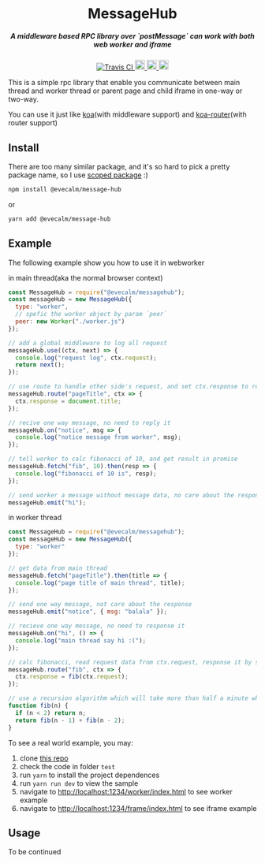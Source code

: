 <h1 align="center">MessageHub</h1>

<h5 align="center">A middleware based RPC library over `postMessage` can work with both web worker and iframe</h5>
<div align="center">
  <a href="https://travis-ci.org/evecalm/messagehub">
    <img src="https://travis-ci.org/evecalm/messagehub.svg?branch=master" alt="Travis CI">
  </a>
  <a href="#readme">
    <img src="https://badges.frapsoft.com/typescript/code/typescript.svg?v=101" alt="code with typescript" height="20">
  </a>
  <a href="#readme">
    <img src="https://badge.fury.io/js/%40evecalm%2Fmessage-hub.svg" alt="npm version" height="20">
  </a>
  <a href="https://www.npmjs.com/package/@evecalm/message-hub">
    <img src="https://img.shields.io/npm/dm/@evecalm/message-hub.svg" alt="npm downloads" height="20">
  </a>
</div>

This is a simple rpc library that enable you communicate between main thread and worker thread or parent page and child iframe in one-way or two-way.

You can use it just like [koa](https://github.com/koajs/koa)(with middleware support) and [koa-router](https://github.com/alexmingoia/koa-router)(with router support)

## Install

There are too many similar package, and it's so hard to pick a pretty package name, so I use [scoped package](https://docs.npmjs.com/misc/scope) :)

```sh
npm install @evecalm/message-hub
```

or

```sh
yarn add @evecalm/message-hub
```

## Example

The following example show you how to use it in webworker

in main thread(aka the normal browser context)

```js
const MessageHub = require("@evecalm/messagehub");
const messageHub = new MessageHub({
  type: "worker",
  // spefic the worker object by param `peer`
  peer: new Worker("./worker.js")
});

// add a global middleware to log all request
messageHub.use((ctx, next) => {
  console.log("request log", ctx.request);
  return next();
});

// use route to handle other side's request, and set ctx.response to reply the request
messageHub.route("pageTitle", ctx => {
  ctx.response = document.title;
});

// recive one way message, no need to reply it
messageHub.on("notice", msg => {
  console.log("notice message from worker", msg);
});

// tell worker to calc fibonacci of 10, and get result in promise
messageHub.fetch("fib", 10).then(resp => {
  console.log("fibonacci of 10 is", resp);
});

// send worker a message without message data, no care about the response
messageHub.emit("hi");
```

in worker thread

```js
const MessageHub = require("@evecalm/messagehub");
const messageHub = new MessageHub({
  type: "worker"
});

// get data from main thread
messageHub.fetch("pageTitle").then(title => {
  console.log("page title of main thread", title);
});

// send one way message, not care about the response
messageHub.emit("notice", { msg: "balala" });

// recieve one way message, no need to response it
messageHub.on("hi", () => {
  console.log("main thread say hi :(");
});

// calc fibonacci, read request data from ctx.request, response it by setting result to ctx.request
messageHub.route("fib", ctx => {
  ctx.response = fib(ctx.request);
});

// use a recursion algorithm which will take more than half a minute when n big than 50
function fib(n) {
  if (n < 2) return n;
  return fib(n - 1) + fib(n - 2);
}
```

To see a real world example, you may:

1.  clone [this repo](https://github.com/evecalm/messagehub)
2.  check the code in folder `test`
3.  run `yarn` to install the project dependences
4.  run `yarn run dev` to view the sample
5.  navigate to <http://localhost:1234/worker/index.html> to see worker example
6.  navigate to <http://localhost:1234/frame/index.html> to see iframe example

## Usage

To be continued
